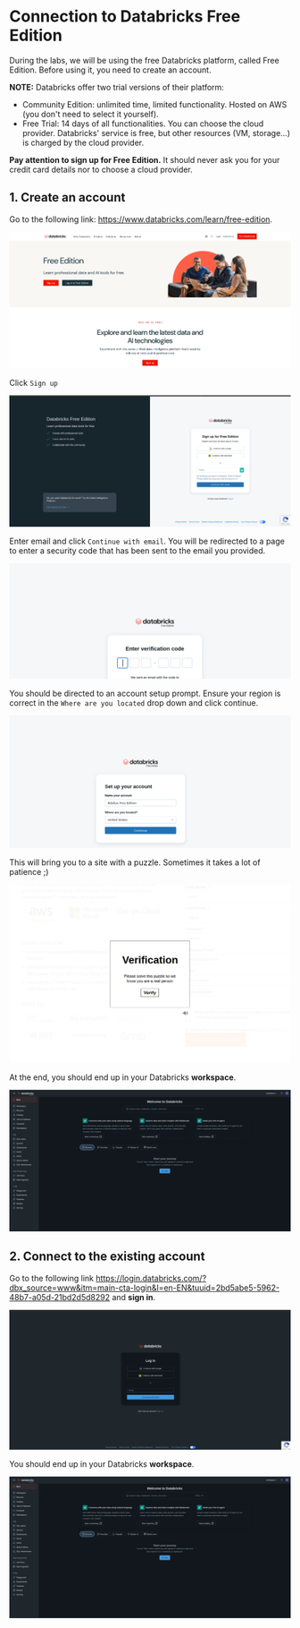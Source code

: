 # Connection to Databricks Free Edition

During the labs, we will be using the free Databricks platform, called Free Edition.
Before using it, you need to create an account.

**NOTE:** Databricks offer two trial versions of their platform:

- Community Edition: unlimited time, limited functionality. Hosted on AWS (you don't need to select it yourself).
- Free Trial: 14 days of all functionalities. You can choose the cloud provider. Databricks' service is free, but other resources (VM, storage...) is charged by the cloud provider.

**Pay attention to sign up for Free Edition.** It should never ask you for your credit card details nor to choose a cloud provider.

## 1. Create an account

Go to the following link: https://www.databricks.com/learn/free-edition.

![Databricks form](./assets/db-free-edition.png)

Click `Sign up`

![Databricks sign up](./assets/db-sign-up.png)

Enter email and click `Continue with email`. You will be redirected to a page to enter a security code that has been sent to the email you provided.

![Databricks verification](./assets/db-verification.png)

You should be directed to an account setup prompt. Ensure your region is correct in the `Where are you located` drop down and click continue.

![Databricks region](./assets/db-region.png)

This will bring you to a site with a puzzle. Sometimes it takes a lot of patience ;)

![Verification](./assets/db-puzzle.png)

At the end, you should end up in your Databricks **workspace**.

![Workspace](./assets/db-workspace.png)

## 2. Connect to the existing account

Go to the following link https://login.databricks.com/?dbx_source=www&itm=main-cta-login&l=en-EN&tuuid=2bd5abe5-5962-48b7-a05d-21bd2d5d8292 and **sign in**.

![Sign-in page](./assets/db-sign-in.png)

You should end up in your Databricks **workspace**.

![Workspace](./assets/db-workspace.png)
